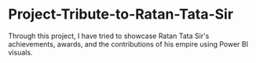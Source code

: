 # Project-Tribute-to-Ratan-Tata-Sir
Through this project, I have tried to showcase Ratan Tata Sir's achievements, awards, and the contributions of his empire using Power BI visuals.
